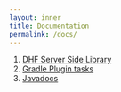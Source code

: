 ```yaml
---
layout: inner
title: Documentation
permalink: /docs/
---
```


1. [DHF Server Side Library](./serverside.md)
1. [Gradle Plugin tasks](./gradletasks.md)
1. [Javadocs](./javadocs.md)
